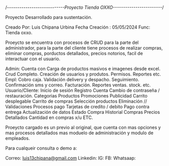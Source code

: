 /*----------------------------Proyecto Tienda OXXO------------------------*/

Proyecto Desarrollado para sustentación.

Creado Por: Luis Chipana Urbina
Fecha Creación : 05/05/2024
Func: Tienda oxxo.

Proeycto se encuentra con procesos de CRUD para la parte del administrador, para la parte del cliente tiene procesos de realizar compras, eliminar compras, porductos detallados, precios notorios, facil de interactuar con el usuario.

Admin: Cuenta con Carga de productos masivos e imagenes desde excel.
       Crud Completo.
       Creación de usuarios y produtos.
       Permisos.
       Reportes
       etc.
Empl: Cobro caja.
      Validación delivery y despacho.
      Seguimiento.
      Confirmación sms y correo.
      Facturación.
      Reportes ventas.
      stock.
      etc.
Usuario/Cliente: Inicio de sesión
                 Registro Cuenta
                 Cambio de contraseña / restauración.
                 Categorias
                 Productos
                 Promociones
                 Publicidad
                 Carrito desplegable
                 Carrito de compras
                 Selección productos
                 Eliminación //
                 Validaciones
                 Procesos pago
                 Tarjetas de credito / debito
                 Pago contra entrega
                 Actualización de datos
                 Estado Compra
                 Historial Compras
                 Precios Detallados
                 Cantidad en compras x/u
                 ETC.

Proeycto cargado es un previo al original, que cuenta con mas opciones y mas procesos detallados mas moduelo de administración y modulo de empleados.

Para cualqueir consulta o demo a:

Correo: luis13chipana@gmail.com
Linkedin: 
IG:
FB:
Whatsaap:
